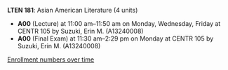 **LTEN 181**: Asian American Literature (4 units)

- **A00** (Lecture) at 11:00 am–11:50 am on Monday, Wednesday, Friday at CENTR 105 by Suzuki, Erin M. (A13240008)
- **A00** (Final Exam) at 11:30 am–2:29 pm on Monday at CENTR 105 by Suzuki, Erin M. (A13240008)

[Enrollment numbers over time](./LTEN181.tsv)

